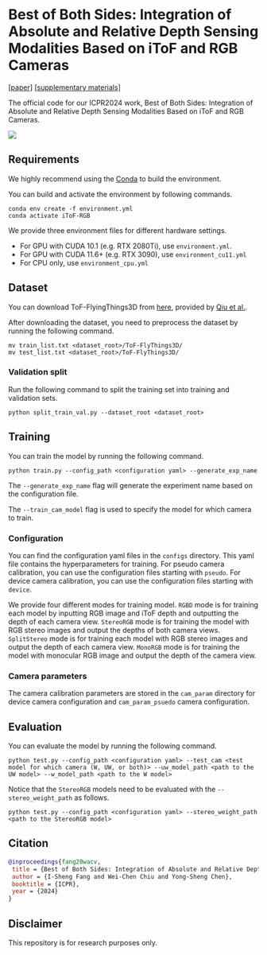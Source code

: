 # Best of Both Sides: Integration of Absolute and Relative Depth Sensing Modalities Based on iToF and RGB Cameras
[[paper]](https://people.cs.nycu.edu.tw/~walon/publications/fang2024icpr.pdf) [[supplementary materials]](https://people.cs.nycu.edu.tw/~walon/publications/fang2024icpr_supp.pdf)

The official code for our ICPR2024 work, Best of Both Sides: Integration of Absolute and Relative Depth Sensing Modalities Based on iToF and RGB Cameras.

![](./teaser.gif)

## Requirements
We highly recommend using the [Conda](https://docs.anaconda.com/miniconda/) to build the environment. 

You can build and activate the environment by following commands. 
```
conda env create -f environment.yml 
conda activate iToF-RGB
```

We provide three environment files for different hardware settings.
- For GPU with CUDA 10.1 (e.g. RTX 2080Ti), use `environment.yml`.
- For GPU with CUDA 11.6+ (e.g. RTX 3090), use `environment_cu11.yml`
- For CPU only, use `environment_cpu.yml`

## Dataset 
You can download ToF-FlyingThings3D from [here](https://drive.google.com/drive/folders/1XASaOfcp3TzQJ0A2fMaXex-0eihha0vg?usp=sharing), provided by [Qiu et al.](https://github.com/sylqiu/tof_rgbd_processing).

After downloading the dataset, you need to preprocess the dataset by running the following command. 
```
mv train_list.txt <dataset_root>/ToF-FlyThings3D/
mv test_list.txt <dataset_root>/ToF-FlyThings3D/
```
### Validation split

Run the following command to split the training set into training and validation sets. 
```
python split_train_val.py --dataset_root <dataset_root>
```

## Training
You can train the model by running the following command. 

```
python train.py --config_path <configuration yaml> --generate_exp_name
```
The `--generate_exp_name` flag will generate the experiment name based on the configuration file.

The `--train_cam_model` flag is used to specify the model for which camera to train.

### Configuration
You can find the configuration yaml files in the `configs` directory.
This yaml file contains the hyperparameters for training.
For pseudo camera calibration, you can use the configuration files starting with `pseudo`.
For device camera calibration, you can use the configuration files starting with `device`.

We provide four different modes for training model.
`RGBD` mode is for training each model by inputting RGB image and iToF depth and outputting the depth of each camera view.
`StereoRGB` mode is for training the model with RGB stereo images and output the depths of both camera views.
`SplitStereo` mode is for training each model with RGB stereo images and output the depth of each camera view.
`MonoRGB` mode is for training the model with monocular RGB image and output the depth of the camera view.

### Camera parameters
The camera calibration parameters are stored in the `cam_param` directory for device camera configuration and `cam_param_psuedo` camera configuration.

## Evaluation
You can evaluate the model by running the following command. 

```
python test.py --config_path <configuration yaml> --test_cam <test model for which camera (W, UW, or both)> --uw_model_path <path to the UW model> --w_model_path <path to the W model>
```

Notice that the `StereoRGB` models need to be evaluated with the `--stereo_weight_path` as follows. 
```
python test.py --config_path <configuration yaml> --stereo_weight_path <path to the StereoRGB model>
```

## Citation
```Bibtex
@inproceedings{fang20wacv,
 title = {Best of Both Sides: Integration of Absolute and Relative Depth Sensing Modalities Based on iToF and RGB Cameras},
 author = {I-Sheng Fang and Wei-Chen Chiu and Yong-Sheng Chen},
 booktitle = {ICPR},
 year = {2024}
} 
```

## Disclaimer
This repository is for research purposes only.
